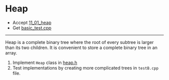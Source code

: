 # Heap

- Accept [11_01_heap](https://classroom.github.com/a/NoTif9Aj)
- Get [basic_test.cpp](basic_test.cpp)

---

Heap is a complete binary tree where the root of every subtree is larger than its two children. It is convenient to store a complete binary tree in an array.

1. Implement `Heap` class in [heap.h](heap.h)
2. Test implementations by creating more complicated trees in `testB.cpp` file.
